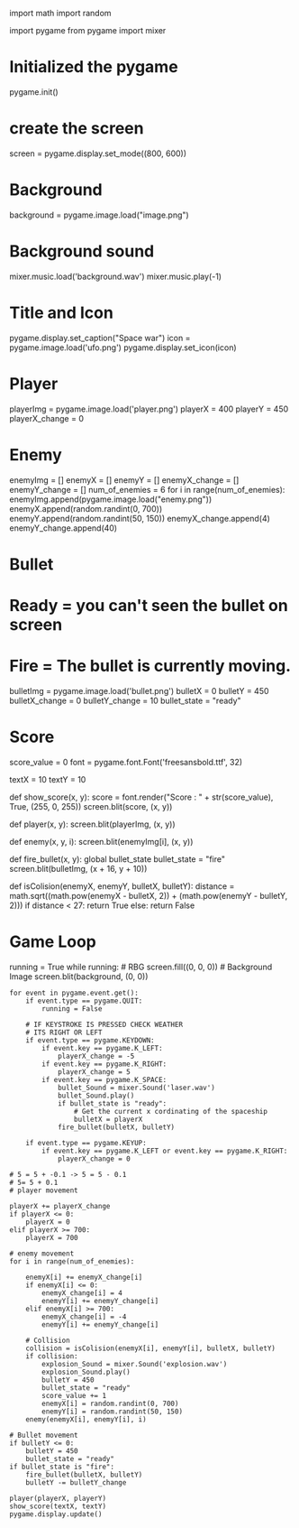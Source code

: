 import math
import random

import pygame
from pygame import mixer

# Initialized the pygame
pygame.init()

# create the screen
screen = pygame.display.set_mode((800, 600))
# Background
background = pygame.image.load("image.png")
# Background sound
mixer.music.load('background.wav')
mixer.music.play(-1)

# Title and Icon
pygame.display.set_caption("Space war")
icon = pygame.image.load('ufo.png')
pygame.display.set_icon(icon)

# Player
playerImg = pygame.image.load('player.png')
playerX = 400
playerY = 450
playerX_change = 0

# Enemy
enemyImg = []
enemyX = []
enemyY = []
enemyX_change = []
enemyY_change = []
num_of_enemies = 6
for i in range(num_of_enemies):
    enemyImg.append(pygame.image.load("enemy.png"))
    enemyX.append(random.randint(0, 700))
    enemyY.append(random.randint(50, 150))
    enemyX_change.append(4)
    enemyY_change.append(40)

# Bullet
# Ready = you can't seen the bullet on screen
# Fire =  The bullet is currently moving.

bulletImg = pygame.image.load('bullet.png')
bulletX = 0
bulletY = 450
bulletX_change = 0
bulletY_change = 10
bullet_state = "ready"
# Score

score_value = 0
font = pygame.font.Font('freesansbold.ttf', 32)

textX = 10
textY = 10


def show_score(x, y):
    score = font.render("Score : " + str(score_value), True, (255, 0, 255))
    screen.blit(score, (x, y))


def player(x, y):
    screen.blit(playerImg, (x, y))


def enemy(x, y, i):
    screen.blit(enemyImg[i], (x, y))


def fire_bullet(x, y):
    global bullet_state
    bullet_state = "fire"
    screen.blit(bulletImg, (x + 16, y + 10))


def isColision(enemyX, enemyY, bulletX, bulletY):
    distance = math.sqrt((math.pow(enemyX - bulletX, 2)) + (math.pow(enemyY - bulletY, 2)))
    if distance < 27:
        return True
    else:
        return False


# Game  Loop
running = True
while running:
    # RBG
    screen.fill((0, 0, 0))
    # Background Image
    screen.blit(background, (0, 0))

    for event in pygame.event.get():
        if event.type == pygame.QUIT:
            running = False

        # IF KEYSTROKE IS PRESSED CHECK WEATHER
        # ITS RIGHT OR LEFT
        if event.type == pygame.KEYDOWN:
            if event.key == pygame.K_LEFT:
                playerX_change = -5
            if event.key == pygame.K_RIGHT:
                playerX_change = 5
            if event.key == pygame.K_SPACE:
                bullet_Sound = mixer.Sound('laser.wav')
                bullet_Sound.play()
                if bullet_state is "ready":
                    # Get the current x cordinating of the spaceship
                    bulletX = playerX
                fire_bullet(bulletX, bulletY)

        if event.type == pygame.KEYUP:
            if event.key == pygame.K_LEFT or event.key == pygame.K_RIGHT:
                playerX_change = 0

    # 5 = 5 + -0.1 -> 5 = 5 - 0.1
    # 5= 5 + 0.1
    # player movement

    playerX += playerX_change
    if playerX <= 0:
        playerX = 0
    elif playerX >= 700:
        playerX = 700

    # enemy movement
    for i in range(num_of_enemies):

        enemyX[i] += enemyX_change[i]
        if enemyX[i] <= 0:
            enemyX_change[i] = 4
            enemyY[i] += enemyY_change[i]
        elif enemyX[i] >= 700:
            enemyX_change[i] = -4
            enemyY[i] += enemyY_change[i]

        # Collision
        collision = isColision(enemyX[i], enemyY[i], bulletX, bulletY)
        if collision:
            explosion_Sound = mixer.Sound('explosion.wav')
            explosion_Sound.play()
            bulletY = 450
            bullet_state = "ready"
            score_value += 1
            enemyX[i] = random.randint(0, 700)
            enemyY[i] = random.randint(50, 150)
        enemy(enemyX[i], enemyY[i], i)

    # Bullet movement
    if bulletY <= 0:
        bulletY = 450
        bullet_state = "ready"
    if bullet_state is "fire":
        fire_bullet(bulletX, bulletY)
        bulletY -= bulletY_change

    player(playerX, playerY)
    show_score(textX, textY)
    pygame.display.update()

